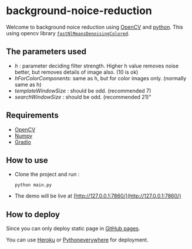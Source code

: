 # background-noice-reduction
Welcome to background noice reduction using [OpenCV](https://opencv.org/) and [python](https://www.python.org/).
This using opencv library [`fastNlMeansDenoisingColored`](https://docs.opencv.org/master/d1/d79/group__photo__denoise.html). 

## The parameters used

- *h* : parameter deciding filter strength. Higher h value removes noise better, but removes details of image also. (10 is ok) 
- *hForColorComponents*: same as h, but for color images only. (normally same as h) 
- *templateWindowSize* : should be odd. (recommended 7) 
- *searchWindowSize* : should be odd. (recommended 21)"

## Requirements

- [OpenCV](https://opencv.org/)
- [Numpy](https://numpy.org/)
- [Gradio](https://www.gradio.app/)

## How to use

- Clone the project and run :

  `python main.py`
  
- The demo will be live at [http://127.0.0.1:7860/](http://127.0.0.1:7860/)

## How to deploy

Since you can only deploy static page in [GitHub pages](https://pages.github.com/).

You can use [Heroku](https://www.heroku.com/) or [Pythoneverywhere](https://www.pythonanywhere.com/) for deployment.

